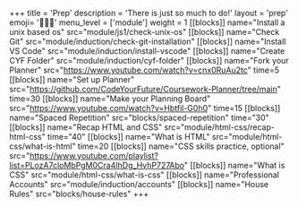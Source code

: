 +++
title = 'Prep'
description = 'There is just so much to do!'
layout = 'prep'
emoji= '🧑🏾‍💻'
menu_level = ['module']
weight = 1
[[blocks]]
name="Install a unix based os"
src="module/js1/check-unix-os"
[[blocks]]
name="Check Git"
src="module/induction/check-git-installation"
[[blocks]]
name="Install VS Code"
src="module/induction/install-vscode"
[[blocks]]
name="Create CYF Folder"
src="module/induction/cyf-folder"
[[blocks]]
name="Fork your Planner"
src="https://www.youtube.com/watch?v=cnx0RuAu2tc"
time=5
[[blocks]]
name="Set up Planner"
src="https://github.com/CodeYourFuture/Coursework-Planner/tree/main"
time=30
[[blocks]]
name="Make your Planning Board"
src="https://www.youtube.com/watch?v=Hbtfil-G0h0"
time=15
[[blocks]]
name="Spaced Repetition"
src="blocks/spaced-repetition"
time="30"
[[blocks]]
name="Recap HTML and CSS"
src="module/html-css/recap-html-css"
time="40"
[[blocks]]
name="What is HTML"
src="module/html-css/what-is-html"
time=20
[[blocks]]
name="CSS skills practice, optional"
src="https://www.youtube.com/playlist?list=PLozA7cloMbPgM0Cra4IhDg_HvhP727Abo"
[[blocks]]
name="What is CSS"
src="module/html-css/what-is-css"
[[blocks]]
name="Professional Accounts"
src="module/induction/accounts"
[[blocks]]
name="House Rules"
src="blocks/house-rules"
+++
